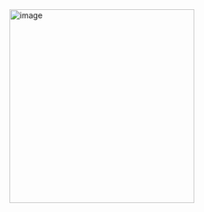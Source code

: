<img width="326" height="342" alt="image" src="https://github.com/user-attachments/assets/c856cd89-4fd0-42fd-9c70-e338faf0e4d3" />

